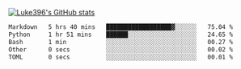 [![Luke396's GitHub stats](https://github-readme-stats.vercel.app/api?username=luke396&show_icons=true&theme=synthwave&hide=stars)](https://github.com/anuraghazra/github-readme-stats)

<!--START_SECTION:waka-->

```txt
Markdown   5 hrs 40 mins   ██████████████████▓░░░░░░   75.04 %
Python     1 hr 51 mins    ██████░░░░░░░░░░░░░░░░░░░   24.65 %
Bash       1 min           ░░░░░░░░░░░░░░░░░░░░░░░░░   00.27 %
Other      0 secs          ░░░░░░░░░░░░░░░░░░░░░░░░░   00.02 %
TOML       0 secs          ░░░░░░░░░░░░░░░░░░░░░░░░░   00.01 %
```

<!--END_SECTION:waka-->

<!--
**luke396/luke396** is a ✨ _special_ ✨ repository because its `README.md` (this file) appears on your GitHub profile.

Here are some ideas to get you started:

- 🔭 I’m currently working on ...
- 🌱 I’m currently learning ...
- 👯 I’m looking to collaborate on ...
- 🤔 I’m looking for help with ...
- 💬 Ask me about ...
- 📫 How to reach me: ...
- 😄 Pronouns: ...
- ⚡ Fun fact: ...
-->

